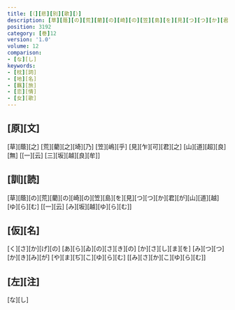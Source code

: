 ```yaml
---
title: [（][悲][別][歌][）]
description: [草][蔭][の][荒][藺][の][崎][の][笠][島][を][見][つ][つ][か][君][が][山][道][越][ゆ][ら][む] [[一][云] [み][坂][越][ゆ][ら][む]]
position: 3192
category: [巻]12
version: '1.0'
volume: 12
comparison:
- [な][し]
keywords:
- [枕][詞]
- [地][名]
- [羈][旅]
- [恋][情]
- [女][歌]
---
```


## [原][文]

[草][蔭][之] [荒][藺][之][埼][乃] [笠][嶋][乎] [見][乍][可][君][之] [山][道][超][良][無] [[一][云] [三][坂][越][良][牟]]

## [訓][読]

[草][蔭][の][荒][藺][の][崎][の][笠][島][を][見][つ][つ][か][君][が][山][道][越][ゆ][ら][む] [[一][云] [み][坂][越][ゆ][ら][む]]

## [仮][名]

[く][さ][か][げ][の] [あ][ら][ゐ][の][さ][き][の] [か][さ][し][ま][を] [み][つ][つ][か][き][み][が] [や][ま][ぢ][こ][ゆ][ら][む] [[み][さ][か][こ][ゆ][ら][む]]

## [左][注]

[な][し]
